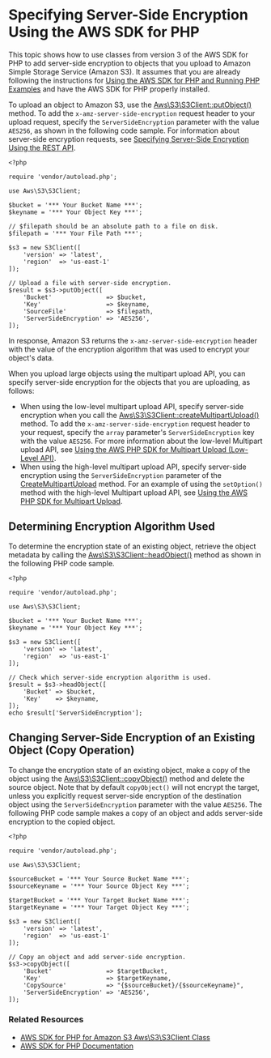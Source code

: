 # Specifying Server\-Side Encryption Using the AWS SDK for PHP<a name="SSEUsingPHPSDK"></a>

This topic shows how to use classes from version 3 of the AWS SDK for PHP to add server\-side encryption to objects that you upload to Amazon Simple Storage Service \(Amazon S3\)\. It assumes that you are already following the instructions for [Using the AWS SDK for PHP and Running PHP Examples](UsingTheMPphpAPI.md) and have the AWS SDK for PHP properly installed\.

To upload an object to Amazon S3, use the [ Aws\\S3\\S3Client::putObject\(\)](http://docs.aws.amazon.com/aws-sdk-php/v3/api/api-s3-2006-03-01.html#putobject) method\. To add the `x-amz-server-side-encryption` request header to your upload request, specify the `ServerSideEncryption` parameter with the value `AES256`, as shown in the following code sample\. For information about server\-side encryption requests, see [Specifying Server\-Side Encryption Using the REST API](SSEUsingRESTAPI.md)\.

```
<?php

require 'vendor/autoload.php';

use Aws\S3\S3Client;

$bucket = '*** Your Bucket Name ***';
$keyname = '*** Your Object Key ***';

// $filepath should be an absolute path to a file on disk.
$filepath = '*** Your File Path ***';

$s3 = new S3Client([
    'version' => 'latest',
    'region'  => 'us-east-1'
]);

// Upload a file with server-side encryption.
$result = $s3->putObject([
    'Bucket'               => $bucket,
    'Key'                  => $keyname,
    'SourceFile'           => $filepath,
    'ServerSideEncryption' => 'AES256',
]);
```

In response, Amazon S3 returns the `x-amz-server-side-encryption` header with the value of the encryption algorithm that was used to encrypt your object's data\. 

When you upload large objects using the multipart upload API, you can specify server\-side encryption for the objects that you are uploading, as follows: 
+ When using the low\-level multipart upload API, specify server\-side encryption when you call the [ Aws\\S3\\S3Client::createMultipartUpload\(\)](http://docs.aws.amazon.com/aws-sdk-php/v3/api/api-s3-2006-03-01.html#createmultipartupload) method\. To add the `x-amz-server-side-encryption` request header to your request, specify the `array` parameter's `ServerSideEncryption` key with the value `AES256`\. For more information about the low\-level Multipart upload API, see [Using the AWS PHP SDK for Multipart Upload \(Low\-Level API\)](usingLLmpuPHP.md)\.
+ When using the high\-level multipart upload API, specify server\-side encryption using the `ServerSideEncryption` parameter of the [CreateMultipartUpload](http://docs.aws.amazon.com/aws-sdk-php/v3/api/api-s3-2006-03-01.html#createmultipartupload) method\. For an example of using the `setOption()` method with the high\-level Multipart upload API, see [Using the AWS PHP SDK for Multipart Upload](usingHLmpuPHP.md)\.

## Determining Encryption Algorithm Used<a name="DeterminingEncryptionAlgorithmUsed04"></a>

To determine the encryption state of an existing object, retrieve the object metadata by calling the [Aws\\S3\\S3Client::headObject\(\)](http://docs.aws.amazon.com/aws-sdk-php/v3/api/api-s3-2006-03-01.html#headobject) method as shown in the following PHP code sample\.

```
<?php

require 'vendor/autoload.php';

use Aws\S3\S3Client;

$bucket = '*** Your Bucket Name ***';
$keyname = '*** Your Object Key ***';
            
$s3 = new S3Client([
    'version' => 'latest',
    'region'  => 'us-east-1'
]);

// Check which server-side encryption algorithm is used.
$result = $s3->headObject([
    'Bucket' => $bucket,
    'Key'    => $keyname,
]);
echo $result['ServerSideEncryption'];
```

## Changing Server\-Side Encryption of an Existing Object \(Copy Operation\)<a name="ChangingServer-SideEncryptionofanExistingObjectCopyOperation04"></a>

To change the encryption state of an existing object, make a copy of the object using the [Aws\\S3\\S3Client::copyObject\(\)](http://docs.aws.amazon.com/aws-sdk-php/v3/api/api-s3-2006-03-01.html#copyobject) method and delete the source object\. Note that by default `copyObject()` will not encrypt the target, unless you explicitly request server\-side encryption of the destination object using the `ServerSideEncryption` parameter with the value `AES256`\. The following PHP code sample makes a copy of an object and adds server\-side encryption to the copied object\.

```
<?php

require 'vendor/autoload.php';

use Aws\S3\S3Client;

$sourceBucket = '*** Your Source Bucket Name ***';
$sourceKeyname = '*** Your Source Object Key ***';

$targetBucket = '*** Your Target Bucket Name ***';
$targetKeyname = '*** Your Target Object Key ***';

$s3 = new S3Client([
    'version' => 'latest',
    'region'  => 'us-east-1'
]);

// Copy an object and add server-side encryption.
$s3->copyObject([
    'Bucket'               => $targetBucket,
    'Key'                  => $targetKeyname,
    'CopySource'           => "{$sourceBucket}/{$sourceKeyname}",
    'ServerSideEncryption' => 'AES256',
]);
```

### Related Resources<a name="RelatedResources-ChangingServer-SideEncryptionofanExistingObjectCopyOperation04"></a>
+ [ AWS SDK for PHP for Amazon S3 Aws\\S3\\S3Client Class](http://docs.aws.amazon.com/aws-sdk-php/v3/api/class-Aws.S3.S3Client.html) 
+ [AWS SDK for PHP Documentation](http://aws.amazon.com/documentation/sdk-for-php/)